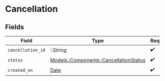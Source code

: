 # Cancellation


## Fields

| Field                                                                               | Type                                                                                | Required                                                                            | Description                                                                         |
| ----------------------------------------------------------------------------------- | ----------------------------------------------------------------------------------- | ----------------------------------------------------------------------------------- | ----------------------------------------------------------------------------------- |
| `cancellation_id`                                                                   | *::String*                                                                          | :heavy_check_mark:                                                                  | N/A                                                                                 |
| `status`                                                                            | [Models::Components::CancellationStatus](../../models/shared/cancellationstatus.md) | :heavy_check_mark:                                                                  | N/A                                                                                 |
| `created_on`                                                                        | [Date](https://ruby-doc.org/stdlib-2.6.1/libdoc/date/rdoc/Date.html)                | :heavy_check_mark:                                                                  | N/A                                                                                 |